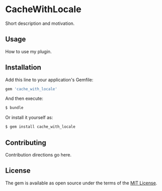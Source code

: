 # CacheWithLocale
Short description and motivation.

## Usage
How to use my plugin.

## Installation
Add this line to your application's Gemfile:

```ruby
gem 'cache_with_locale'
```

And then execute:
```bash
$ bundle
```

Or install it yourself as:
```bash
$ gem install cache_with_locale
```

## Contributing
Contribution directions go here.

## License
The gem is available as open source under the terms of the [MIT License](https://opensource.org/licenses/MIT).
